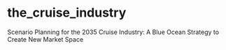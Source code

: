 # the_cruise_industry
Scenario Planning for the 2035 Cruise Industry: A Blue Ocean Strategy to Create New Market Space
